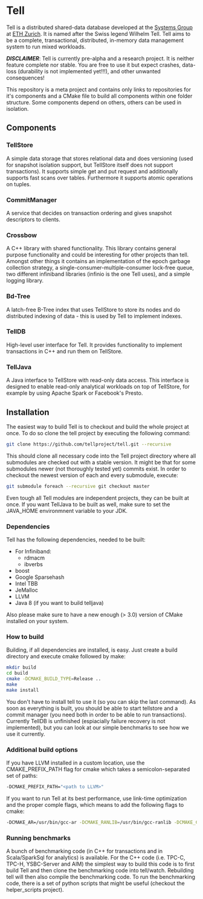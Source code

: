 # Tell
Tell is a distributed shared-data database developed at the [Systems Group](http://www.systems.ethz.ch) at [ETH Zurich](http://www.ethz.ch). It is named after the Swiss legend Wilhelm Tell. Tell aims to be a complete, transactional, distributed, in-memory data management system to run mixed workloads.

***DISCLAIMER***: Tell is currently pre-alpha and a research project. It is neither feature complete nor stable. You are free to use it but expect crashes, data-loss (durability is not implemented yet!!!), and other unwanted consequences!

This repository is a meta project and contains only links to repositories for it's components and a CMake file to build all components within one folder structure. Some components depend on others, others can be used in isolation. 

## Components

### TellStore
A simple data storage that stores relational data and does versioning (used for snapshot isolation support, but TellStore itself does not support transactions). It supports simple get and put request and additionally supports fast scans over tables. Furthermore it supports atomic operations on tuples.

### CommitManager
A service that decides on transaction ordering and gives snapshot descriptors to clients.

### Crossbow
A C++ library with shared functionality. This library contains general purpose functionality and could be interesting for other projects than tell. Amongst other things it contains an implementation of the epoch garbage collection strategy, a single-consumer-multiple-consumer lock-free queue, two different infiniband libraries (infinio is the one Tell uses), and a simple logging library.

### Bd-Tree
A latch-free B-Tree index that uses TellStore to store its nodes and do distributed indexing of data - this is used by Tell to implement indexes.

### TellDB
High-level user interface for Tell. It provides functionality to implement transactions in C++ and run them on TellStore.

### TellJava
A Java interface to TellStore with read-only data access. This interface is designed to enable read-only analytical workloads on top of TellStore, for example by using Apache Spark or Facebook's Presto.

## Installation
The easiest way to build Tell is to checkout and build the whole project at once. To do so clone the tell project by executing the following command:

```bash
git clone https://github.com/tellproject/tell.git --recursive
```

This should clone all necessary code into the Tell project directory where all submodules are checked out with a stable version. It might be that for some submodules newer (not thoroughly tested yet) commits exist. In order to checkout the newest version of each and every submodule, execute:

```bash
git submodule foreach --recursive git checkout master
```

Even tough all Tell modules are independent projects, they can be built at once. If you want TellJava to be built as well, make sure to set the JAVA_HOME environmnent variable to your JDK.

### Dependencies
Tell has the following dependencies, needed to be built:
- For Infiniband:
  - rdmacm
  - ibverbs
- boost
- Google Sparsehash
- Intel TBB
- JeMalloc
- LLVM
- Java 8 (if you want to build telljava)

Also please make sure to have a new enough (> 3.0) version of CMake installed on your system.

### How to build
Building, if all dependencies are installed, is easy. Just create a build directory and execute cmake followed by make:

```bash
mkdir build
cd build
cmake -DCMAKE_BUILD_TYPE=Release ..
make
make install
```

You don't have to install tell to use it (so you can skip the last command). As soon as everything is built, you should be able to start tellstore and a commit manager (you need both in order to be able to run transactions). Currently TellDB is unfinished (espiacially failure recovery is not implemented), but you can look at our simple benchmarks to see how we use it currently.

### Additional build options
If you have LLVM installed in a custom location, use the CMAKE_PREFIX_PATH flag for cmake which takes a semicolon-separated set of paths:

```bash
-DCMAKE_PREFIX_PATH="<path to LLVM>"
```

If you want to run Tell at its best performance, use link-time optimization and the proper comple flags, which means to add the following flags to cmake:

```bash
-DCMAKE_AR=/usr/bin/gcc-ar -DCMAKE_RANLIB=/usr/bin/gcc-ranlib -DCMAKE_CXX_FLAGS="-march=native -flto -fuse-linker-plugin"
```

### Running benchmarks
A bunch of benchmarking code (in C++ for transactions and in Scala/SparkSql for analytics) is available. For the C++ code (i.e. TPC-C, TPC-H, YSBC-Server and AIM) the simplest way to build this code is to first build Tell and then clone the benchmarking code into tell/watch. Rebuilding tell will then also compile the benchmarking code. To run the benchmarking code, there is a set of python scripts that might be useful (checkout the helper_scripts project).
